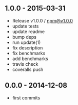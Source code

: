 

## 1.0.0 - 2015-03-31
- Release v1.0.0 / npm@v1.0.0
- update tests
- update readme
- bump deps
- run update(1)
- fix description
- fix benchmarks
- add benchmarks
- travis check
- coveralls push

## 0.0.0 - 2014-12-08
- first commits
